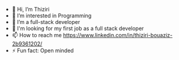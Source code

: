 - 👋 Hi, I’m Thiziri 
- 👀 I’m interested in Programming 
- 🌱 I’m a full-stack developer
- 💞️ I'm looking for my first job as a full stack developer 
- 📫 How to reach me https://www.linkedin.com/in/thiziri-bouaziz-2b9361202/
- ⚡ Fun fact: Open minded

<!---
thiziribouaziz/thiziribouaziz is a ✨ special ✨ repository because its `README.md` (this file) appears on your GitHub profile.
You can click the Preview link to take a look at your changes.
--->
